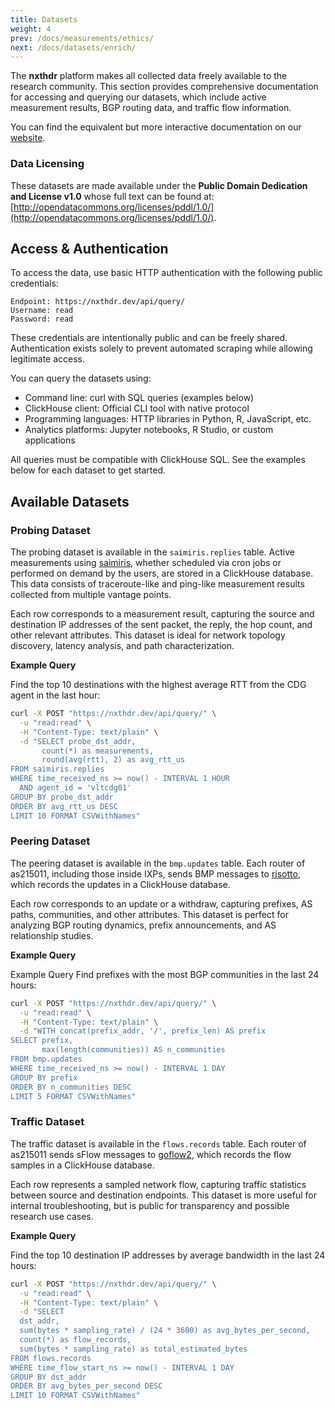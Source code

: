 ```yaml
---
title: Datasets
weight: 4
prev: /docs/measurements/ethics/
next: /docs/datasets/enrich/
---
```


The **nxthdr** platform makes all collected data freely available to the research community. This section provides comprehensive documentation for accessing and querying our datasets, which include active measurement results, BGP routing data, and traffic flow information.

You can find the equivalent but more interactive documentation on our [website](https://nxthdr.dev/docs/datasets/).

### Data Licensing

These datasets are made available under the **Public Domain Dedication and License v1.0** whose full text can be found at: [http://opendatacommons.org/licenses/pddl/1.0/](http://opendatacommons.org/licenses/pddl/1.0/).

## Access & Authentication

To access the data, use basic HTTP authentication with the following public credentials:

```
Endpoint: https://nxthdr.dev/api/query/
Username: read
Password: read
```

These credentials are intentionally public and can be freely shared. Authentication exists solely to prevent automated scraping while allowing legitimate access.

You can query the datasets using:

* Command line: curl with SQL queries (examples below)
* ClickHouse client: Official CLI tool with native protocol
* Programming languages: HTTP libraries in Python, R, JavaScript, etc.
* Analytics platforms: Jupyter notebooks, R Studio, or custom applications

All queries must be compatible with ClickHouse SQL. See the examples below for each dataset to get started.


## Available Datasets

### Probing Dataset

The probing dataset is available in the `saimiris.replies` table. Active measurements using [saimiris](https://github.com/nxthdr/saimiris), whether scheduled via cron jobs or performed on demand by the users, are stored in a ClickHouse database. This data consists of traceroute-like and ping-like measurement results collected from multiple vantage points.

Each row corresponds to a measurement result, capturing the source and destination IP addresses of the sent packet, the reply, the hop count, and other relevant attributes. This dataset is ideal for network topology discovery, latency analysis, and path characterization.

**Example Query**

Find the top 10 destinations with the highest average RTT from the CDG agent in the last hour:

```sh
curl -X POST "https://nxthdr.dev/api/query/" \
  -u "read:read" \
  -H "Content-Type: text/plain" \
  -d "SELECT probe_dst_addr,
       count(*) as measurements,
       round(avg(rtt), 2) as avg_rtt_us
FROM saimiris.replies
WHERE time_received_ns >= now() - INTERVAL 1 HOUR
  AND agent_id = 'vltcdg01'
GROUP BY probe_dst_addr
ORDER BY avg_rtt_us DESC
LIMIT 10 FORMAT CSVWithNames"
```

### Peering Dataset

The peering dataset is available in the `bmp.updates` table. Each router of as215011, including those inside IXPs, sends BMP messages to [risotto](https://github.com/nxthdr/risotto), which records the updates in a ClickHouse database.

Each row corresponds to an update or a withdraw, capturing prefixes, AS paths, communities, and other attributes. This dataset is perfect for analyzing BGP routing dynamics, prefix announcements, and AS relationship studies.

**Example Query**

Example Query
Find prefixes with the most BGP communities in the last 24 hours:

```sh
curl -X POST "https://nxthdr.dev/api/query/" \
  -u "read:read" \
  -H "Content-Type: text/plain" \
  -d "WITH concat(prefix_addr, '/', prefix_len) AS prefix
SELECT prefix,
       max(length(communities)) AS n_communities
FROM bmp.updates
WHERE time_received_ns >= now() - INTERVAL 1 DAY
GROUP BY prefix
ORDER BY n_communities DESC
LIMIT 5 FORMAT CSVWithNames"
```

### Traffic Dataset

The traffic dataset is available in the `flows.records` table. Each router of as215011 sends sFlow messages to [goflow2](https://github.com/netsampler/goflow2), which records the flow samples in a ClickHouse database.

Each row represents a sampled network flow, capturing traffic statistics between source and destination endpoints. This dataset is more useful for internal troubleshooting, but is public for transparency and possible research use cases.


**Example Query**

Find the top 10 destination IP addresses by average bandwidth in the last 24 hours:

```sh
curl -X POST "https://nxthdr.dev/api/query/" \
  -u "read:read" \
  -H "Content-Type: text/plain" \
  -d "SELECT
  dst_addr,
  sum(bytes * sampling_rate) / (24 * 3600) as avg_bytes_per_second,
  count(*) as flow_records,
  sum(bytes * sampling_rate) as total_estimated_bytes
FROM flows.records
WHERE time_flow_start_ns >= now() - INTERVAL 1 DAY
GROUP BY dst_addr
ORDER BY avg_bytes_per_second DESC
LIMIT 10 FORMAT CSVWithNames"
```
